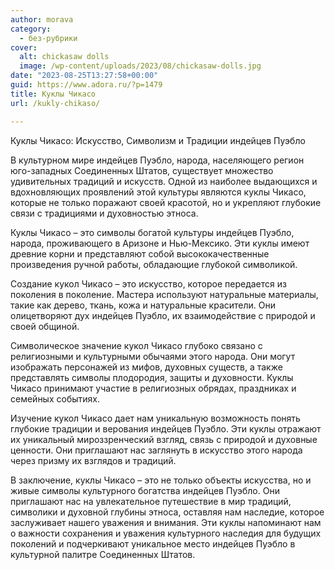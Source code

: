 ```yaml
---
author: morava
category:
  - без-рубрики
cover:
  alt: chickasaw dolls
  image: /wp-content/uploads/2023/08/chickasaw-dolls.jpg
date: "2023-08-25T13:27:58+00:00"
guid: https://www.adora.ru/?p=1479
title: Куклы Чикасо
url: /kukly-chikaso/

---
```

Куклы Чикасо: Искусство, Символизм и Традиции индейцев Пуэбло

В культурном мире индейцев Пуэбло, народа, населяющего регион юго-западных Соединенных Штатов, существует множество удивительных традиций и искусств. Одной из наиболее выдающихся и вдохновляющих проявлений этой культуры являются куклы Чикасо, которые не только поражают своей красотой, но и укрепляют глубокие связи с традициями и духовностью этноса.

Куклы Чикасо – это символы богатой культуры индейцев Пуэбло, народа, проживающего в Аризоне и Нью-Мексико. Эти куклы имеют древние корни и представляют собой высококачественные произведения ручной работы, обладающие глубокой символикой.

Создание кукол Чикасо – это искусство, которое передается из поколения в поколение. Мастера используют натуральные материалы, такие как дерево, ткань, кожа и натуральные красители. Они олицетворяют дух индейцев Пуэбло, их взаимодействие с природой и своей общиной.

Символическое значение кукол Чикасо глубоко связано с религиозными и культурными обычаями этого народа. Они могут изображать персонажей из мифов, духовных существ, а также представлять символы плодородия, защиты и духовности. Куклы Чикасо принимают участие в религиозных обрядах, праздниках и семейных событиях.

Изучение кукол Чикасо дает нам уникальную возможность понять глубокие традиции и верования индейцев Пуэбло. Эти куклы отражают их уникальный мироззренческий взгляд, связь с природой и духовные ценности. Они приглашают нас заглянуть в искусство этого народа через призму их взглядов и традиций.

В заключение, куклы Чикасо – это не только объекты искусства, но и живые символы культурного богатства индейцев Пуэбло. Они приглашают нас на увлекательное путешествие в мир традиций, символики и духовной глубины этноса, оставляя нам наследие, которое заслуживает нашего уважения и внимания. Эти куклы напоминают нам о важности сохранения и уважения культурного наследия для будущих поколений и подчеркивают уникальное место индейцев Пуэбло в культурной палитре Соединенных Штатов.
